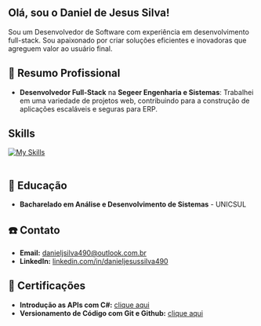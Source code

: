 ## Olá, sou o Daniel de Jesus Silva!

Sou um Desenvolvedor de Software com experiência em desenvolvimento full-stack. Sou apaixonado por criar soluções eficientes e inovadoras que agreguem valor ao usuário final.

## 🚀 Resumo Profissional

- **Desenvolvedor Full-Stack** na **Segeer Engenharia e Sistemas**: Trabalhei em uma variedade de projetos web, contribuindo para a construção de aplicações escaláveis e seguras para ERP.
  
##  Skills
[![My Skills](https://skillicons.dev/icons?i=dotnet,cs,javascript,jquery,docker,bootstrap,html,css,git,github)](https://skillicons.dev)<br><br>

## 📖 Educação
- **Bacharelado em Análise e Desenvolvimento de Sistemas** - UNICSUL

## ☎️ Contato
- **Email:** danieljsilva490@outlook.com.br
- **LinkedIn:** [linkedin.com/in/danieljesussilva490](https://www.linkedin.com/in/danieljesussilva490/)

## 🥇 Certificações 
- **Introdução as APIs com C#:** [clique aqui](https://www.dio.me/certificate/WOOFQOB2/share)
- **Versionamento de Código com Git e Github:** [clique aqui](https://www.dio.me/certificate/CE970606/share)
